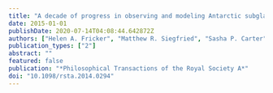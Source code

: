 ```yaml
---
title: "A decade of progress in observing and modeling Antarctic subglacial water systems"
date: 2015-01-01
publishDate: 2020-07-14T04:08:44.642872Z
authors: ["Helen A. Fricker", "Matthew R. Siegfried", "Sasha P. Carter", "Ted A Scambos"]
publication_types: ["2"]
abstract: ""
featured: false
publication: "*Philosophical Transactions of the Royal Society A*"
doi: "10.1098/rsta.2014.0294"
---
```


